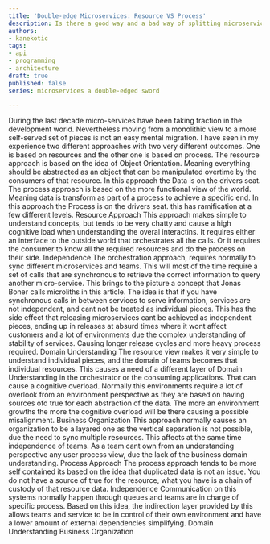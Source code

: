 ```yaml
---
title: 'Double-edge Microservices: Resource VS Process'
description: Is there a good way and a bad way of splitting microservices
authors:
- kanekotic
tags:
- api
- programming
- architecture
draft: true
published: false
series: microservices a double-edged sword

---
```

During the last decade micro-services have been taking traction in the development world. Nevertheless moving from a monolithic view to a more self-served set of pieces is not an easy mental migration.
I have seen in my experience two different approaches with two very different outcomes. One is based on resources and the other one is based on process.
The resource approach is based on the idea of Object Orientation. Meaning everything should be abstracted as an object that can be manipulated overtime by the consumers of that resource. In this approach the Data is on the drivers seat.
The process approach is based on the more functional view of the world. Meaning data is transform as part of a process to achieve a specific end. In this approach the Process is on the drivers seat.
this has ramification at a few different levels.
Resource Approach
This approach makes simple to understand concepts, but tends to be very chatty and cause a high cognitive load when understanding the overal interactins. It requires either an interface to the outside world that orchestrates all the calls. Or it requires the consumer to know all the required resources and do the process on their side.
Independence
The orchestration approach, requires normally to sync different microservices and teams. This will most of the time require a set of calls that are synchronous to retrieve the correct information to query another micro-service.
This brings to the picture a concept that Jonas Boner calls microliths in this article. The idea is that if you have synchronous calls in between services to serve information, services are not independent, and cant not be treated as individual pieces.
This has the side effect that releasing microservices cant be achieved as independent pieces, ending up in releases at absurd times where it wont affect customers and a lot of environments due the complex understanding of stability of services. Causing longer release cycles and more heavy process required.
Domain Understanding
The resource view makes it very simple to understand individual pieces, and the domain of teams becomes that individual resources. This causes a need of a different layer of Domain Understanding in the orchestrator or the consuming applications. That can cause a cognitive overload.
Normally this environments require a lot of overlook from an environment perspective as they are based on having sources ofd true for each abstraction of the data. The more an environment growths the more the cognitive overload will be there causing a possible misalignment.
Business Organization
This approach normally causes an organization to be a layared one as the vertical separation is not possible, due the need to sync multiple resources. This affects at the same time independence of teams. As a team cant own from an understanding perspective any user process view, due the lack of the business domain understanding.
Process Approach
The process approach tends to be more self contained its based on the idea that duplicated data is not an issue. You do not have a source of true for the resource, what you have is a chain of custody of that resource data.
Independence
Communication on this systems normally happen through queues and teams are in charge of specific process. Based on this idea, the indirection layer provided by this allows teams and service to be in control of their own environment and have a lower amount of external dependencies simplifying.
Domain Understanding
Business Organization